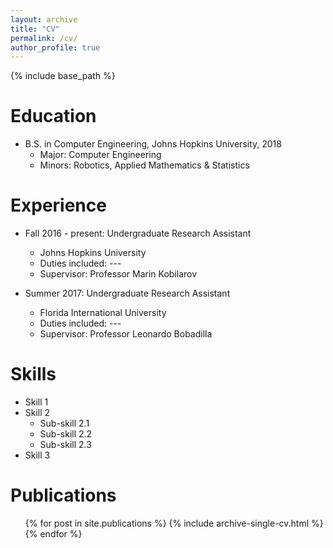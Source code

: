 ```yaml
---
layout: archive
title: "CV"
permalink: /cv/
author_profile: true
---
```


{% include base_path %}

Education
======
* B.S. in Computer Engineering, Johns Hopkins University, 2018
  * Major: Computer Engineering
  * Minors: Robotics, Applied Mathematics & Statistics

Experience
======
* Fall 2016 - present: Undergraduate Research Assistant
  * Johns Hopkins University
  * Duties included: ---
  * Supervisor: Professor Marin Kobilarov

* Summer 2017: Undergraduate Research Assistant
  * Florida International University
  * Duties included: ---
  * Supervisor: Professor Leonardo Bobadilla
 
Skills
======
* Skill 1
* Skill 2
  * Sub-skill 2.1
  * Sub-skill 2.2
  * Sub-skill 2.3
* Skill 3

Publications
======
  <ul>{% for post in site.publications %}
    {% include archive-single-cv.html %}
  {% endfor %}</ul>
  

